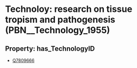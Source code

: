 # Technoloy: __research on tissue tropism and pathogenesis__ (PBN__Technology_1955)

## Property: has_TechnologyID

* [Q7809666](Q7809666)

